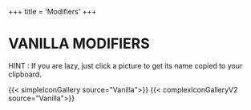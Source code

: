 +++
title = 'Modifiers'
+++

# VANILLA MODIFIERS

HINT : If you are lazy, just click a picture to get its name copied to your clipboard.

{{< simpleIconGallery source="Vanilla">}}
{{< complexIconGalleryV2 source="Vanilla">}}
